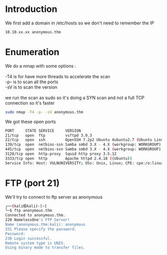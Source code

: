 # Introduction

We first add a domain in /etc/hosts so we don't need to remember the IP
```bash
10.10.xx.xx anonymous.thm
```

# Enumeration

We do a nmap with some options :\
\
-T4 is for have more threads to accelerate the scan\
-p- is to scan all the ports\
-sV is to scan the version\
\
we run the scan as sudo so it's doing a SYN scan and not a full TCP connection so it's faster

```bash
sudo nmap -T4 -p- -sV anonymous.thm
```

We got these open ports
```bash
PORT     STATE SERVICE     VERSION
21/tcp   open  ftp         vsftpd 3.0.3
22/tcp   open  ssh         OpenSSH 7.2p2 Ubuntu 4ubuntu2.7 (Ubuntu Linux; protocol 2.0)
139/tcp  open  netbios-ssn Samba smbd 3.X - 4.X (workgroup: WORKGROUP)
445/tcp  open  netbios-ssn Samba smbd 3.X - 4.X (workgroup: WORKGROUP)
3128/tcp open  http-proxy  Squid http proxy 3.5.12
3333/tcp open  http        Apache httpd 2.4.18 ((Ubuntu))
Service Info: Host: VULNUNIVERSITY; OSs: Unix, Linux; CPE: cpe:/o:linux:linux_kernel
```

# FTP (port 21)
We'll try to connect to ftp server as anonymous
```bash
┌──(kali㉿kali)-[~]
└─$ ftp anonymous.thm
Connected to anonymous.thm.
220 NamelessOne's FTP Server!
Name (anonymous.thm:kali): anonymous
331 Please specify the password.
Password: 
230 Login successful.
Remote system type is UNIX.
Using binary mode to transfer files.
```
